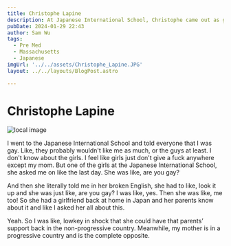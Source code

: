 ```yaml
---
title: Christophe Lapine
description: At Japanese International School, Christophe came out as gay, and was initially uncertain about acceptance.
pubDate: 2024-01-29 22:43
author: Sam Wu
tags:
  - Pre Med
  - Massachusetts
  - Japanese
imgUrl: '../../assets/Christophe_Lapine.JPG'
layout: ../../layouts/BlogPost.astro

---
```

# Christophe Lapine

![local image](/../src/assets/Christophe_Lapine.JPG)

I went to the Japanese International School and told everyone that I was gay. Like, they probably wouldn't like me as much, or the guys at least. I don't know about the girls. I feel like girls just don't give a fuck anywhere except my mom. But one of the girls at the Japanese International School, she asked me on like the last day. She was like, are you gay?

And then she literally told me in her broken English, she had to like, look it up and she was just like, are you gay? I was like, yes. Then she was like, me too! So she had a girlfriend back at home in Japan and her parents know about it and like I asked her all about this.

Yeah. So I was like, lowkey in shock that she could have that parents’ support back in the non-progressive country. Meanwhile, my mother is in a progressive country and is the complete opposite.
